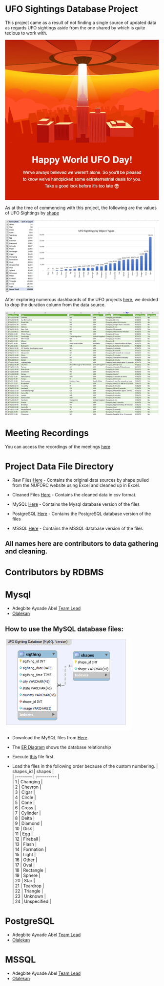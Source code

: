 # UFO Sightings Database Project

This project came as a result of not finding a single source of updated data as regards UFO sightings aside from the one shared by <NUFORC> which is quite tedious to work with.

<p><img src="https://github.com/tripleaceme/UFO-Sightings-Project/blob/main/Happy%20World%20UFO%20Day.jpeg" alt="UFO Day" /></p>

As at the time of commencing with this project, the following are the values of UFO Sightings by [shape](https://nuforc.org/webreports/ndxshape.html)

<p><img src="https://github.com/tripleaceme/UFO-Sightings-Project/blob/main/Object%20type%20Size.jpeg" alt="Duration Column Image" /></p>

After exploring numerous dashbaords of the UFO projects [here](https://public.tableau.com/app/search/vizzes/ufo%20sightings), we decided to drop the duration column from the data source.

<p><img src="https://github.com/tripleaceme/UFO-Sightings-Project/blob/main/Duration.PNG" alt="Duration Column Image"/></p>

# Meeting Recordings
You can access the recordings of the meetings [here](https://youtube.com/playlist?list=PLZeM46MmNWu3qCbHymD2oyaFsd__Xemkj)

# Project Data File Directory
- Raw Files [Here](https://github.com/tripleaceme/UFO-Sightings-Project/tree/main/Raw%20Files) - Contains the original data sources by shape pulled from the NUFORC website using Excel and cleaned up in Excel.

- Cleaned Files [Here](https://github.com/tripleaceme/UFO-Sightings-Project/tree/main/Cleaned%20Files) - Contains the cleaned data in csv format.
- MySQL [Here](https://github.com/tripleaceme/UFO-Sightings-Project/tree/main/MySQL) - Contains the Mysql database version of the files
- PostgreSQL [Here](https://github.com/tripleaceme/UFO-Sightings-Project/tree/main/PostgreSQL) - Contains the PostgreSQL database version of the files
- MSSQL [Here](https://github.com/tripleaceme/UFO-Sightings-Project/tree/main/MSSQL) - Contains the MSSQL database version of the files


## All names here are contributors to data gathering and cleaning.

# Contributors by RDBMS
# Mysql
- Adegbite Ayoade Abel [Team Lead](#)
- [Olalekan](#)
## How to use the MySQL database files:

<p><img src="https://github.com/tripleaceme/UFO-Sightings-Project/blob/main/MySQL/UFO_Sighting_MySQL%20ER%20Diagram.png" alt="UFO Day" /></p>

- Download the MySQL files from [Here](https://github.com/tripleaceme/UFO-Sightings-Project/tree/main/MySQL)

- The [ER Diagram](https://github.com/tripleaceme/UFO-Sightings-Project/blob/main/MySQL/UFO_Sighting_MySQL%20ER%20Diagram.png) shows the database relationship
- Execute [this](https://github.com/tripleaceme/UFO-Sightings-Project/blob/main/MySQL/UFO_Sighting_MySQL.sql) file first.
- Load the files in the following order because of the custom numbering.
| shapes_id | shapes      |<br>
| :-------- | :---------- |<br>
| 1         | Changing    |<br>
| 2         | Chevron     |<br>
| 3         | Cigar       |<br>
| 4         | Circle      |<br>
| 5         | Cone        |<br>
| 6         | Cross       |<br>
| 7         | Cylinder    |<br>
| 8         | Delta       |<br>
| 9         | Diamond     |<br>
| 10        | Disk        |<br>
| 11        | Egg         |<br>
| 12        | Fireball    |<br>
| 13        | Flash       |<br>
| 14        | Formation   |<br>
| 15        | Light       |<br>
| 16        | Other       |<br>
| 17        | Oval        |<br>
| 18        | Rectangle   |<br>
| 19        | Sphere      |<br>
| 20        | Star        |<br>
| 21        | Teardrop    |<br>
| 22        | Triangle    |<br>
| 23        | Unknown     |<br>
| 24        | Unspecified |

# PostgreSQL
- Adegbite Ayoade Abel [Team Lead](#)
- [Olalekan](#)
# MSSQL
- Adegbite Ayoade Abel [Team Lead](#)
- [Olalekan](#)